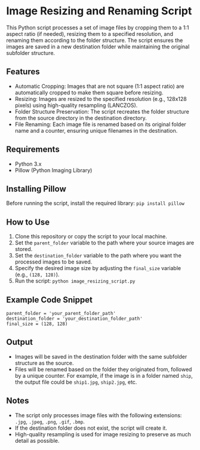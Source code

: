 # Image Resizing and Renaming Script
This Python script processes a set of image files by cropping them to a 1:1 aspect ratio (if needed), resizing them to a specified resolution, and renaming them according to the folder structure. The script ensures the images are saved in a new destination folder while maintaining the original subfolder structure.

## Features
- Automatic Cropping: Images that are not square (1:1 aspect ratio) are automatically cropped to make them square before resizing.
- Resizing: Images are resized to the specified resolution (e.g., 128x128 pixels) using high-quality resampling (LANCZOS).
- Folder Structure Preservation: The script recreates the folder structure from the source directory in the destination directory.
- File Renaming: Each image file is renamed based on its original folder name and a counter, ensuring unique filenames in the destination.

## Requirements
- Python 3.x
- Pillow (Python Imaging Library)

## Installing Pillow
Before running the script, install the required library: `pip install pillow`

## How to Use
1. Clone this repository or copy the script to your local machine.
2. Set the `parent_folder` variable to the path where your source images are stored.
3. Set the `destination_folder` variable to the path where you want the processed images to be saved.
4. Specify the desired image size by adjusting the `final_size` variable (e.g., `(128, 128)`).
5. Run the script: `python image_resizing_script.py`

## Example Code Snippet
```
parent_folder = 'your_parent_folder_path'
destination_folder = 'your_destination_folder_path'
final_size = (128, 128)
```

## Output
- Images will be saved in the destination folder with the same subfolder structure as the source.
- Files will be renamed based on the folder they originated from, followed by a unique counter. For example, if the image is in a folder named `ship`, the output file could be `ship1.jpg`, `ship2.jpg`, etc.

## Notes
- The script only processes image files with the following extensions: `.jpg`, `.jpeg`, `.png`, `.gif`, `.bmp`.
- If the destination folder does not exist, the script will create it.
- High-quality resampling is used for image resizing to preserve as much detail as possible.
